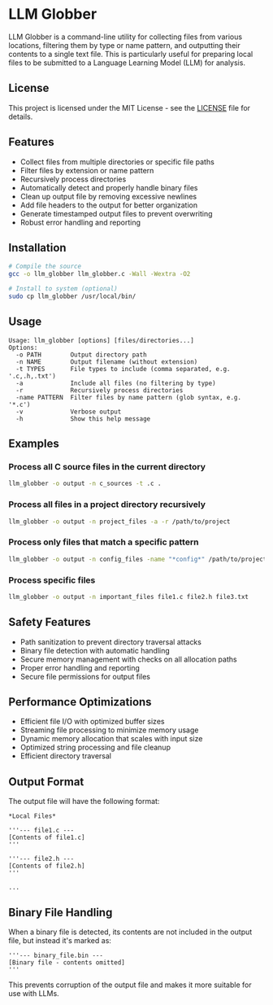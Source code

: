 # LLM Globber

LLM Globber is a command-line utility for collecting files from various locations, filtering them by type or name pattern, and outputting their contents to a single text file. This is particularly useful for preparing local files to be submitted to a Language Learning Model (LLM) for analysis.

## License

This project is licensed under the MIT License - see the [LICENSE](LICENSE) file for details.

## Features

- Collect files from multiple directories or specific file paths
- Filter files by extension or name pattern
- Recursively process directories
- Automatically detect and properly handle binary files
- Clean up output file by removing excessive newlines
- Add file headers to the output for better organization
- Generate timestamped output files to prevent overwriting
- Robust error handling and reporting

## Installation

```bash
# Compile the source
gcc -o llm_globber llm_globber.c -Wall -Wextra -O2

# Install to system (optional)
sudo cp llm_globber /usr/local/bin/
```

## Usage

```
Usage: llm_globber [options] [files/directories...]
Options:
  -o PATH        Output directory path
  -n NAME        Output filename (without extension)
  -t TYPES       File types to include (comma separated, e.g. '.c,.h,.txt')
  -a             Include all files (no filtering by type)
  -r             Recursively process directories
  -name PATTERN  Filter files by name pattern (glob syntax, e.g. '*.c')
  -v             Verbose output
  -h             Show this help message
```

## Examples

### Process all C source files in the current directory

```bash
llm_globber -o output -n c_sources -t .c .
```

### Process all files in a project directory recursively

```bash
llm_globber -o output -n project_files -a -r /path/to/project
```

### Process only files that match a specific pattern

```bash
llm_globber -o output -n config_files -name "*config*" /path/to/project
```

### Process specific files

```bash
llm_globber -o output -n important_files file1.c file2.h file3.txt
```

## Safety Features

- Path sanitization to prevent directory traversal attacks
- Binary file detection with automatic handling
- Secure memory management with checks on all allocation paths
- Proper error handling and reporting
- Secure file permissions for output files

## Performance Optimizations

- Efficient file I/O with optimized buffer sizes
- Streaming file processing to minimize memory usage
- Dynamic memory allocation that scales with input size
- Optimized string processing and file cleanup
- Efficient directory traversal

## Output Format

The output file will have the following format:

```
*Local Files*

'''--- file1.c ---
[Contents of file1.c]
'''

'''--- file2.h ---
[Contents of file2.h]
'''

...
```

## Binary File Handling

When a binary file is detected, its contents are not included in the output file, but instead it's marked as:

```
'''--- binary_file.bin ---
[Binary file - contents omitted]
'''
```

This prevents corruption of the output file and makes it more suitable for use with LLMs.
